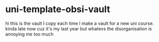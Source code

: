 # uni-template-obsi-vault
hi this is the vault I copy each time I make a vault for a new uni course.
kinda late now cuz it's my last year but whatevs the disorganisation is annoying me too much
